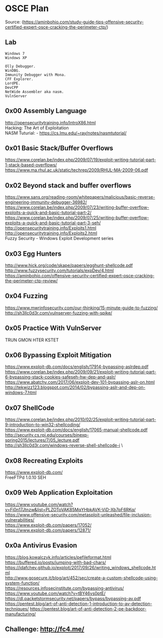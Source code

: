 # OSCE Plan 
Source: (https://aminbohio.com/study-guide-tips-offensive-security-certified-expert-osce-cracking-the-perimeter-ctp/)

## Lab

```
Windows 7
Windows XP
```
```
Olly Debugger.
WinDBG.
Immunity Debugger with Mona.
CFF Explorer.
LordPE.
DevCPP
NetWide Assembler aka nasm.
VulnServer
```

## 0x00 Assembly Language

http://opensecuritytraining.info/IntroX86.html \
Hacking: The Art of Exploitation \
NASM Tuturial: - https://cs.lmu.edu/~ray/notes/nasmtutorial/

## 0x01 Basic Stack/Buffer Overflows

https://www.corelan.be/index.php/2009/07/19/exploit-writing-tutorial-part-1-stack-based-overflows/ \
https://www.ma.rhul.ac.uk/static/techrep/2009/RHUL-MA-2009-06.pdf

## 0x02 Beyond stack and buffer overflows

https://www.sans.org/reading-room/whitepapers/malicious/basic-reverse-engineering-immunity-debugger-36982/ \
https://www.corelan.be/index.php/2009/07/23/writing-buffer-overflow-exploits-a-quick-and-basic-tutorial-part-2/ \
https://www.corelan.be/index.php/2009/07/25/writing-buffer-overflow-exploits-a-quick-and-basic-tutorial-part-3-seh/ \
http://opensecuritytraining.info/Exploits1.html \
http://opensecuritytraining.info/Exploits2.html \
Fuzzy Security - Windows Exploit Development series

## 0x03 Egg Hunters

http://www.hick.org/code/skape/papers/egghunt-shellcode.pdf \
http://www.fuzzysecurity.com/tutorials/expDev/4.html \
https://aminbohio.com/offensive-security-certified-expert-osce-cracking-the-perimeter-ctp-review/

## 0x04 Fuzzing

https://www.mwrinfosecurity.com/our-thinking/15-minute-guide-to-fuzzing/ \
http://sh3llc0d3r.com/vulnserver-fuzzing-with-spike/

## 0x05 Practice With VulnServer

TRUN
GMON
HTER
KSTET

## 0x06 Bypassing Exploit Mitigation

https://www.exploit-db.com/docs/english/17914-bypassing-aslrdep.pdf \
https://www.corelan.be/index.php/2009/09/21/exploit-writing-tutorial-part-6-bypassing-stack-cookies-safeseh-hw-dep-and-aslr/ \
https://www.abatchy.com/2017/06/exploit-dev-101-bypassing-aslr-on.html \
http://tekwizz123.blogspot.com/2014/02/bypassing-aslr-and-dep-on-windows-7.html

## 0x07 ShellCode

https://www.corelan.be/index.php/2010/02/25/exploit-writing-tutorial-part-9-introduction-to-win32-shellcoding/ \
https://www.exploit-db.com/docs/english/17065-manual-shellcode.pdf \
http://security.cs.rpi.edu/courses/binexp-spring2015/lectures/7/05_lecture.pdf \
http://sh3llc0d3r.com/windows-reverse-shell-shellcode-i \

## 0x08 Recreating Exploits

https://www.exploit-db.com/ \
FreeFTPd 1.0.10 SEH

## 0x09 Web Application Exploitation
https://www.youtube.com/watch?v=Fj0n17Jtnzw&list=PLZOToVAK85MqYHbkAVK-ViD-Xb7pF6RKq/ \
https://www.offensive-security.com/metasploit-unleashed/file-inclusion-vulnerabilities/ \
https://www.exploit-db.com/papers/17052/ \
https://www.exploit-db.com/papers/12871/

## 0x0a Antivirus Evasion

https://blog.kowalczyk.info/articles/pefileformat.html \
https://buffered.io/posts/jumping-with-bad-chars/ \
https://idafchev.github.io/exploit/2017/09/26/writing_windows_shellcode.html \
http://www.gosecure.it/blog/art/452/sec/create-a-custom-shellcode-using-system-function/ \
https://resources.infosecinstitute.com/bypassing-antivirus/ \
https://www.youtube.com/watch?v=tBY46vs0ptE/ \
https://dl.packetstormsecurity.net/papers/bypass/bypassing-av.pdf \
https://pentest.blog/art-of-anti-detection-1-introduction-to-av-detection-techniques/
https://pentest.blog/art-of-anti-detection-2-pe-backdoor-manufacturing/


## Challenge: http://fc4.me/
